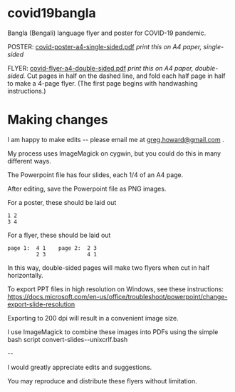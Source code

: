 # covid19bangla
Bangla (Bengali) language flyer and poster for COVID-19 pandemic.

POSTER: [covid-poster-a4-single-sided.pdf](covid-poster-a4-single-sided.pdf)
*print this on A4 paper, single-sided*

FLYER: [covid-flyer-a4-double-sided.pdf](covid-flyer-a4-double-sided.pdf)
*print this on A4 paper, double-sided.* Cut pages in half on the dashed line, and fold each half page in half to make a 4-page flyer.  (The first page begins with handwashing instructions.)


# Making changes

I am happy to make edits -- please email me at greg.howard@gmail.com . 

My process uses ImageMagick on cygwin, but you could do this in many different
ways. 

The Powerpoint file has four slides, each 1/4 of an A4 page.

After editing, save the Powerpoint file as PNG images.  

For a poster, these should be laid out
```
1 2
3 4
```

For a flyer, these should be laid out
```
page 1:  4 1    page 2:  2 3 
         2 3             4 1   
```

In this way, double-sided pages will make two flyers when cut in half horizontally.

To export PPT files in high resolution on Windows, see these instructions: 
https://docs.microsoft.com/en-us/office/troubleshoot/powerpoint/change-export-slide-resolution

Exporting to 200 dpi will result in a convenient image size.

I use ImageMagick to combine these images into PDFs using the simple bash script
convert-slides--unixcrlf.bash

--

I would greatly appreciate edits and suggestions.

You may reproduce and distribute these flyers without limitation. 
